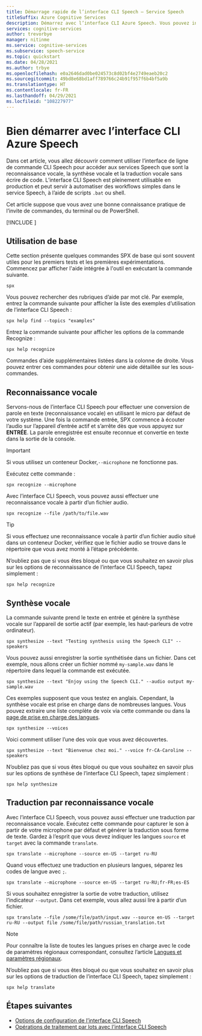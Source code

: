 ```yaml
---
title: Démarrage rapide de l’interface CLI Speech – Service Speech
titleSuffix: Azure Cognitive Services
description: Démarrez avec l’interface CLI Azure Speech. Vous pouvez interagir avec les services Speech que sont la reconnaissance vocale, la synthèse vocale et la traduction vocale sans écrire de code.
services: cognitive-services
author: trevorbye
manager: nitinme
ms.service: cognitive-services
ms.subservice: speech-service
ms.topic: quickstart
ms.date: 04/28/2021
ms.author: trbye
ms.openlocfilehash: e0a2646dad0be024573c8d02bf4e2749eaeb20c2
ms.sourcegitcommit: 49bd8e68bd1aff789766c24b91f957f6b4bf5a9b
ms.translationtype: HT
ms.contentlocale: fr-FR
ms.lasthandoff: 04/29/2021
ms.locfileid: "108227977"
---
```

# <a name="get-started-with-the-azure-speech-cli"></a>Bien démarrer avec l’interface CLI Azure Speech

Dans cet article, vous allez découvrir comment utiliser l’interface de ligne de commande CLI Speech pour accéder aux services Speech que sont la reconnaissance vocale, la synthèse vocale et la traduction vocale sans écrire de code. L’interface CLI Speech est pleinement utilisable en production et peut servir à automatiser des workflows simples dans le service Speech, à l’aide de scripts `.bat` ou shell.

Cet article suppose que vous avez une bonne connaissance pratique de l’invite de commandes, du terminal ou de PowerShell.

[!INCLUDE [](includes/spx-setup.md)]

## <a name="basic-usage"></a>Utilisation de base

Cette section présente quelques commandes SPX de base qui sont souvent utiles pour les premiers tests et les premières expérimentations. Commencez par afficher l'aide intégrée à l'outil en exécutant la commande suivante.

```console
spx
```

Vous pouvez rechercher des rubriques d’aide par mot clé. Par exemple, entrez la commande suivante pour afficher la liste des exemples d’utilisation de l’interface CLI Speech :

```console
spx help find --topics "examples"
```

Entrez la commande suivante pour afficher les options de la commande Recognize :

```console
spx help recognize
```

Commandes d’aide supplémentaires listées dans la colonne de droite. Vous pouvez entrer ces commandes pour obtenir une aide détaillée sur les sous-commandes.

## <a name="speech-to-text-speech-recognition"></a>Reconnaissance vocale

Servons-nous de l’interface CLI Speech pour effectuer une conversion de parole en texte (reconnaissance vocale) en utilisant le micro par défaut de votre système. Une fois la commande entrée, SPX commence à écouter l’audio sur l’appareil d’entrée actif et s’arrête dès que vous appuyez sur **ENTRÉE**. La parole enregistrée est ensuite reconnue et convertie en texte dans la sortie de la console.

>[!IMPORTANT]
> Si vous utilisez un conteneur Docker,`--microphone` ne fonctionne pas.

Exécutez cette commande :

```console
spx recognize --microphone
```

Avec l’interface CLI Speech, vous pouvez aussi effectuer une reconnaissance vocale à partir d’un fichier audio.

```console
spx recognize --file /path/to/file.wav
```

> [!TIP]
> Si vous effectuez une reconnaissance vocale à partir d’un fichier audio situé dans un conteneur Docker, vérifiez que le fichier audio se trouve dans le répertoire que vous avez monté à l’étape précédente.

N’oubliez pas que si vous êtes bloqué ou que vous souhaitez en savoir plus sur les options de reconnaissance de l’interface CLI Speech, tapez simplement :

```console
spx help recognize
```

## <a name="text-to-speech-speech-synthesis"></a>Synthèse vocale

La commande suivante prend le texte en entrée et génère la synthèse vocale sur l’appareil de sortie actif (par exemple, les haut-parleurs de votre ordinateur).

```console
spx synthesize --text "Testing synthesis using the Speech CLI" --speakers
```

Vous pouvez aussi enregistrer la sortie synthétisée dans un fichier. Dans cet exemple, nous allons créer un fichier nommé `my-sample.wav` dans le répertoire dans lequel la commande est exécutée.

```console
spx synthesize --text "Enjoy using the Speech CLI." --audio output my-sample.wav
```

Ces exemples supposent que vous testez en anglais. Cependant, la synthèse vocale est prise en charge dans de nombreuses langues. Vous pouvez extraire une liste complète de voix via cette commande ou dans la [page de prise en charge des langues](./language-support.md).

```console
spx synthesize --voices
```

Voici comment utiliser l’une des voix que vous avez découvertes.

```console
spx synthesize --text "Bienvenue chez moi." --voice fr-CA-Caroline --speakers
```

N’oubliez pas que si vous êtes bloqué ou que vous souhaitez en savoir plus sur les options de synthèse de l’interface CLI Speech, tapez simplement :

```console
spx help synthesize
```

## <a name="speech-to-text-translation"></a>Traduction par reconnaissance vocale

Avec l’interface CLI Speech, vous pouvez aussi effectuer une traduction par reconnaissance vocale. Exécutez cette commande pour capturer le son à partir de votre microphone par défaut et générer la traduction sous forme de texte. Gardez à l’esprit que vous devez indiquer les langues `source` et `target` avec la commande `translate`.

```console
spx translate --microphone --source en-US --target ru-RU
```

Quand vous effectuez une traduction en plusieurs langues, séparez les codes de langue avec `;`.

```console
spx translate --microphone --source en-US --target ru-RU;fr-FR;es-ES
```

Si vous souhaitez enregistrer la sortie de votre traduction, utilisez l’indicateur `--output`. Dans cet exemple, vous allez aussi lire à partir d’un fichier.

```console
spx translate --file /some/file/path/input.wav --source en-US --target ru-RU --output file /some/file/path/russian_translation.txt
```

> [!NOTE]
> Pour connaître la liste de toutes les langues prises en charge avec le code de paramètres régionaux correspondant, consultez l’article [Langues et paramètres régionaux](language-support.md).

N’oubliez pas que si vous êtes bloqué ou que vous souhaitez en savoir plus sur les options de traduction de l’interface CLI Speech, tapez simplement :

```console
spx help translate
```

## <a name="next-steps"></a>Étapes suivantes

* [Options de configuration de l’interface CLI Speech](./spx-data-store-configuration.md)
* [Opérations de traitement par lots avec l’interface CLI Speech](./spx-batch-operations.md)
